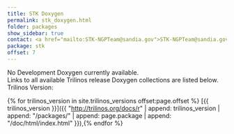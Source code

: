 ```yaml
---
title: STK Doxygen
permalink: stk_doxygen.html
folder: packages
show_sidebar: true
contact: <a href="mailto:STK-NGPTeam@sandia.gov">STK-NGPTeam@sandia.gov</a>, <a href="https://github.com/orgs/trilinos/teams/stk">@stk</a>
package: stk
offset: 7
---
```


No Development Doxygen currently available.  
Links to all available Trilinos release Doxygen collections are listed below.  
Trilinos Version: 

{% for trilinos_version in site.trilinos_versions offset:page.offset %}
[{{ trilinos_version }}]({{ "http://trilinos.org/docs/r" | append: trilinos_version | append: "/packages/" | append: page.package | append: "/doc/html/index.html" }}),{% endfor %}

